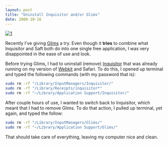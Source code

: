 ```yaml
---
layout: post
title: "Uninstall Inquisitor and/or Glims"
date: 2008-10-16
---
```


[![1]](http://www.flickr.com/photos/87569910@N00/2530972208/)

Recently I've giving [Glims] a try. Even though it **tries** to combine what Inquisitor and Saft both do into one single free application, I was very disappointed in the ease of use and look.

Before trying Glims, I had to uninstall (remove) [Inquisitor] that was already running on my version of [Webkit] and Safari. To do this, I opened up terminal and typed the following commands (with my password that is):

```bash
sudo rm -rf "/Library/InputManagers/Inquisitor/"
sudo rm -rf "/Library/Receipts/inquisitor*"
sudo rm -rf "~/Library/Application Support/Inquisitor/"
```

After couple hours of use, I wanted to switch back to Inquisitor, which meant that I had to remove Glims. To do that action, I pulled up terminal, yet again, and typed the follow:

```bash
sudo rm -rf "/Library/InputManagers/Glims/"
sudo rm -rf "~/Library/Application Support/Glims/"
```

That should take care of everything, leaving my computer nice and clean.

[1]: http://tech.karbassi.com/images/posts/2008-10-16/schoschie.jpg "Schoschie vs. Apple"
[Glims]: http://www.machangout.com/
[Inquisitor]: http://www.inquisitorx.com/safari/
[Webkit]: http://www.webkit.org
